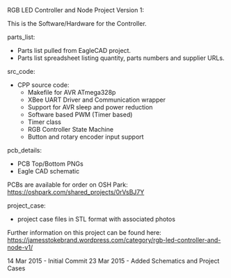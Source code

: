 
RGB LED Controller and Node Project Version 1:

This is the Software/Hardware for the Controller.

parts_list:
- Parts list pulled from EagleCAD project.
- Parts list spreadsheet listing quantity, parts numbers and supplier URLs.

src_code:
- CPP source code:
  * Makefile for AVR ATmega328p
  * XBee UART Driver and Communication wrapper
  * Support for AVR sleep and power reduction
  * Software based PWM (Timer based)
  * Timer class
  * RGB Controller State Machine
  * Button and rotary encoder input support

pcb_details:
- PCB Top/Bottom PNGs
- Eagle CAD schematic

PCBs are available for order on OSH Park:
https://oshpark.com/shared_projects/0rVsBJ7Y

project_case:
- project case files in STL format with associated photos


Further information on this project can be found here:
https://jamesstokebrand.wordpress.com/category/rgb-led-controller-and-node-v1/


14 Mar 2015 - Initial Commit 
23 Mar 2015 - Added Schematics and Project Cases

